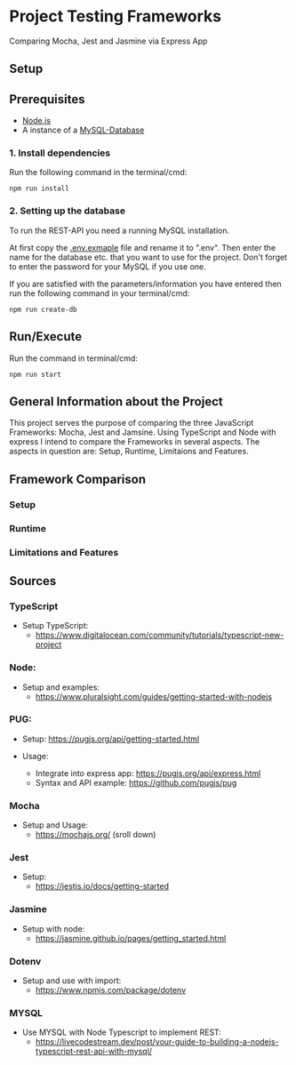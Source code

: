 # Project Testing Frameworks

Comparing Mocha, Jest and Jasmine via Express App

## Setup

## Prerequisites

* [Node.js](https://nodejs.org/en/)
* A instance of a [MySQL-Database](#2-Setting-up-the-database)

### 1. Install dependencies

Run the following command in the terminal/cmd:

`npm run install`

### 2. Setting up the database

To run the REST-API you need a running MySQL installation.

At first copy the [.env.exmaple](./config/.env.example) file and rename it to ".env". Then enter the name for the database etc. that you want to use for the project. Don't  forget to enter the password for your MySQL if you use one.

If you are satisfied with the parameters/information you have entered then run the following command in your terminal/cmd:

`npm run create-db`

## Run/Execute

Run the command in terminal/cmd:

`npm run start`


## General Information about the Project

This project serves the purpose of comparing the three JavaScript Frameworks: Mocha, Jest and Jamsine. Using TypeScript and Node with express I intend to compare the Frameworks in several aspects. The aspects in question are: Setup, Runtime, Limitaions and Features.


## Framework Comparison

### Setup

### Runtime

### Limitations and Features

## Sources

### TypeScript

* Setup TypeScript:
  * https://www.digitalocean.com/community/tutorials/typescript-new-project

### Node:

* Setup and examples:
  * https://www.pluralsight.com/guides/getting-started-with-nodejs

### PUG:

* Setup: https://pugjs.org/api/getting-started.html
* Usage:

  * Integrate into express app: https://pugjs.org/api/express.html
  * Syntax and API example: https://github.com/pugjs/pug

### Mocha

* Setup and Usage:
  * https://mochajs.org/ (sroll down)

### Jest

* Setup:
  * https://jestjs.io/docs/getting-started

### Jasmine

* Setup with node:
  * https://jasmine.github.io/pages/getting_started.html

### Dotenv

* Setup and use with import:
  * https://www.npmjs.com/package/dotenv

### MYSQL

* Use MYSQL with Node Typescript to implement REST:
  * https://livecodestream.dev/post/your-guide-to-building-a-nodejs-typescript-rest-api-with-mysql/
